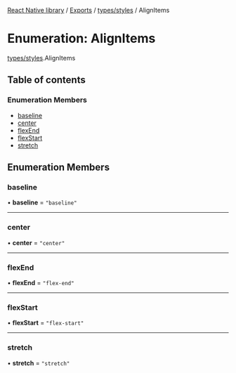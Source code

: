 [React Native library](../index.md) / [Exports](../modules.md) / [types/styles](../modules/types_styles.md) / AlignItems

# Enumeration: AlignItems

[types/styles](../modules/types_styles.md).AlignItems

## Table of contents

### Enumeration Members

- [baseline](types_styles.AlignItems.md#baseline)
- [center](types_styles.AlignItems.md#center)
- [flexEnd](types_styles.AlignItems.md#flexend)
- [flexStart](types_styles.AlignItems.md#flexstart)
- [stretch](types_styles.AlignItems.md#stretch)

## Enumeration Members

### baseline

• **baseline** = ``"baseline"``

___

### center

• **center** = ``"center"``

___

### flexEnd

• **flexEnd** = ``"flex-end"``

___

### flexStart

• **flexStart** = ``"flex-start"``

___

### stretch

• **stretch** = ``"stretch"``
